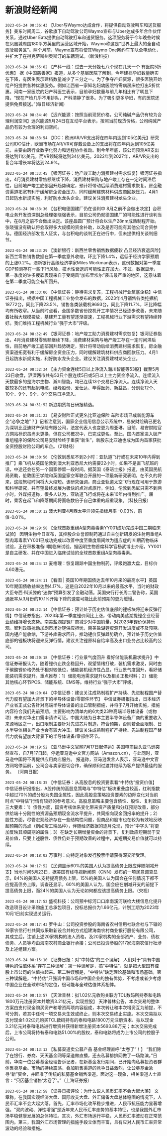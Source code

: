# 新浪财经新闻
`2023-05-24 08:36:43` 【Uber与Waymo达成合作，将提供自动驾驶叫车和送货服务】美东时间周二，谷歌旗下自动驾驶公司Waymo宣布与Uber达成多年合作伙伴关系，通过Uber Eats提供自动驾驶打车和送货服务。这项服务将于今年晚些时候在凤凰城周围180平方英里的运营区域开始，Waymo称这是“世界上最大的全自动驾驶服务区”。两个月前，Waymo宣布将使其Waymo One网约车车队全电动化，并扩大了在得克萨斯州奥斯汀的车辆测试。（新浪科技）

`2023-05-24 08:35:02` 【产科一线：过去一天分娩七八个现在几天一个 有医院5折优惠】 据《中国慈善家》报道，从多个基层医院了解到，今年建档孕妇数量确实在下降，有医生表示建档数量减少了三分之一。为了争夺产妇资源，很多医院开始给产妇提供各种优惠服务。例如江西省一家知名妇幼医院特需病房床位打出5折优惠。河南一家医院的妇产科医生表示，目前孕妇数量与前几年相比有了明显下降，“现在产检几乎不用排队，产科清静了很多。为了吸引更多孕妇，有的医院还提供免费接送。”(每日经济新闻)

`2023-05-24 08:34:40` 【远兴能源：按照当前现货价格，公司纯碱产品仍有较为合理利润空间】远兴能源5月24日在互动平台表示，按照当前现货价格，公司纯碱产品仍有较为合理的利润空间。

`2023-05-24 08:33:54` 【IDC：欧洲AR/VR支出将在四年内达到105亿美元】研究公司IDC估计，欧洲市场在AR/VR可穿戴设备上的支出将在四年内达到105亿美元，主要由跨行业数字化努力和远程协作推动。到今年年底，该公司预测AR支出将达到11亿美元，而VR领域将达到34亿美元。2022年到2027年，AR/VR支出的复合年增长率将达到24.9%。

`2023-05-24 08:33:45` 【银河证券：地产竣工助力消费建材需求恢复】银河证券指出，4月消费建材零售额继续下降，消费建材采购与地产竣工存在一定时间滞后性，目前地产竣工底部回升趋势确定，预计将带动后续消费建材需求恢复。房企融资渠道拓宽有利于缓解房企资金压力，同时缓解建筑材料供应商回款压力。4月1日起防水新规实施，利好防水龙头企业。建议关注消费建材龙头企业。

`2023-05-24 08:33:36` 【台积电德国建厂仍在谈判中 8月之前不会做出决定】台积电业务开发资深副总经理张晓强表示，目前公司仍就德国建厂的可能性进行谈判当中，在8月之前不会做出决定。该座晶圆厂预计将会以生产28nm成熟制程开始。张晓强没有确认将会取得多大规模的资金补助，以及是否可能有其他公司合资参与。德国经济部发言人证实，与台积电的谈判正在进行中，但未提供相关谈判细节。

`2023-05-24 08:33:29` 【澳新银行：新西兰零售销售数据疲软 凸显经济衰退风险】新西兰零售销售数据在第一季度意外收缩，环比下降1.4%，远低于经济学家预期的上涨0.2%。澳新银行高级经济学家Miles Workman表示，这份数据对第一季度GDP预测存在一些下行风险，技术性衰退的可能性正在加大。不过，数据显示，第一季度的许多疲软表现来自于受飓风“加布里埃尔”袭击最严重的地区，这意味着在第二季度可能会有所回升。

`2023-05-24 08:33:06` 【中信证券：静待需求复苏，工程机械行业筑底企稳】中信证券指出，根据中国工程机械工业协会发布的数据，2023年4月销售各类挖掘机18772台，同比下降23.5%，销售各类装载机9693台，同比下降11.7%，环比降幅均有所收窄。从当前时点看，全国多数省份挖机开工率情况已经逐步改善，未来随着社融大规模投放，基建开工量有望逐渐提速，工程机械行业下游需求有望持续转好。我们维持工程机械行业“强于大市”评级。

`2023-05-24 08:32:49` 【银河证券：地产竣工助力消费建材需求恢复】银河证券指出，4月消费建材零售额继续下降，消费建材采购与地产竣工存在一定时间滞后性，目前地产竣工底部回升趋势确定，预计将带动后续消费建材需求恢复。房企融资渠道拓宽有利于缓解房企资金压力，同时缓解建筑材料供应商回款压力。4月1日起防水新规实施，利好防水龙头企业。建议关注消费建材龙头企业。

`2023-05-24 08:32:34` 【主力资金连续5日以上净流入瀚川智能等53股】截至5月23日收盘，沪深两市共有53只个股连续5日或5日以上主力资金净流入。连续流入天数最多的是海尔生物、瀚川智能，均已连续13个交易日净流入。连续净流入天数较多的还有起帆电缆、继峰股份、爱仕达、毕得医药、新益昌，分别获12个、10个、9个、9个、8个交易日净流入。

`2023-05-24 08:31:52` 新浪期货每日研报精选。

`2023-05-24 08:31:23` 【易安财险正式更名比亚迪保险 车险市场已成新能源车企“必争之地”？】记者注意到，国家企业信用信息公示系统中，易安财险确已更名为深圳比亚迪财产保险有限公司，法定代表人也变更为周亚琳。目前，易安财险官方网站标识虽尚未更换，但在公司概况中，已完成更名。至此，国内首家进入破产重组程序的保险公司易安财险终于重获“新生”，新股东比亚迪也成为国内首家获批全资控股财险公司的车企。（21财经）

`2023-05-24 08:30:56` 【伦敦到悉尼不到2小时：亚轨道飞行或在未来10年内得到推广】乘飞机从英国伦敦到澳大利亚悉尼大约需要22小时，如果不是直飞航班的话，中途还会在另一个国家停留一段时间。据英国《泰晤士报》报道，由英国民航局资助，伦敦国王学院和英国皇家空军联合开展的一项最新研究表明，在不久的将来，这段旅程时间将大大缩短。该研究强调，商业亚轨道太空飞行现在可用于旅游和科学研究，并有望最终发展为极快的点对点旅行，例如，伦敦到悉尼只需不到两小时。外媒报道称，很多人认为，亚轨道飞行或将在未来10年内得到推广。届时，乘客在起飞和降落期间将面临数倍于自己体重的超重现象。（科技日报）

`2023-05-24 08:30:12` 澳大利亚4月西太平洋领先指标月率 -0.03%，前值-0.01%。

`2023-05-24 08:29:58` 【全球首款重组A型肉毒毒素YY001成功完成中国二期临床试验】 因明生物今日宣布，其控股企业誉颜制药通过自主创新研发的注射用重组A型肉毒毒素YY001已成功完成以改善中度至重度眉间纹为适应症的I/II期药物临床试验，正在积极准备III期临床试验。据因明生物首席科学官杨武博士介绍，YY001是自主研发、并在中国进入临床试验的全球首款重组A型肉毒毒素。

`2023-05-24 08:24:12` 麦格理：恢复跟踪中国生物制药，评级跑赢大盘，目标价4.60港元。

`2023-05-24 08:24:11` 【看图 | 英国10年期国债达去年10月来的最高水平】英国10年期国债收益率达到4.17%，这是自2022年10月以来的最高水平，当时的财政大臣夸西·科沃滕的“迷你”预算引发了金融动荡。英国央行行长周二警告称，英国通胀率从3月份的10.1%开始下降的速度可能比此前预期的更为缓慢。

`2023-05-24 08:22:14` 【中信证券：预计处于历史估值底部的锂板块将迎来反弹行情】中信证券指出，2023年第一季度锂价同比上涨，带动南美盐湖提锂企业经营业绩维持增长态势。南美盐湖提锂厂商减少对中国销量，对2023年锂价保持乐观。智利政策扰动加剧市场对锂供应担忧，南美盐湖锂资源开发进度或不及预期。国内锂产能收缩，下游补库需求回升，推动锂价反弹趋势确立，预计处于历史估值底部的锂板块将迎来反弹行情。建议关注锂原料自给率高及出口业务占比较高的公司。

`2023-05-24 08:20:18` 【中信证券：行业景气度回升 看好储能装机需求提升】中信证券研报认为，随着锂价止跌企稳回升，观望情绪打破，装机需求激发，同时由于碳酸锂价格仍处于相对较低位，储能装机经济性凸显，行业景气度回升，看好储能装机需求提升。重点推荐：1）储能电池需求提升以及相关正极材料；2）储能其他核心环节PCS、储能系统、EMS等。维持行业“强于大市”评级。

`2023-05-24 08:20:04` 【中信证券：建议关注成熟制程扩产持续、先进制程国产替代力度有望加大背景下的半导体设备/零部件环节】 中信证券研报指出，日本经济产业省正式公告针对高端半导体设备的出口管制措施，并将于7月开始实施，措施内容符合我们先前预期。主要影响为清单内的6大类23种高端半导体设备（或物项）未来对华出口需申请许可证。中国大陆为日本主要半导体设备厂商的重要收入来源地区之一，出口限制主要针对先进芯片制造，符合预期，否则若全面限制、日本半导体相关产业也会有较大冲击。建议关注成熟制程扩产持续、先进制程国产替代力度有望加大背景下的半导体设备/零部件环节。

`2023-05-24 08:19:52` 【亚马逊中文官网7月17日起停运】美国电商巨头亚马逊突然宣布，自7月17日起，停运亚马逊中文官方网站（Amazon.cn），与此同时，亚马逊中国将不再提供应用商店服务。 报道称，亚马逊发言人表示，亚马逊中文官方网站停运前，公司会与卖家密切合作，确保顺利过渡并继续为客户提供最佳的服务。 （河南日报）

`2023-05-24 08:18:35` 【中信证券：从高股息的投资要素看“中特估”投资价值】 中信证券研报指出，A股传统的高股息策略与“中特估”板块重叠度较高，红利指数中超过70%的成分股为央国企属性，因此高股息策略投资要素的边际变化对当前时点“中特估”行情有较好的参考意义。高股息策略主要包含债性、股性、复利效应三大要素：1）债性方面，国资考核体系变化带来资产质量和分红预期改善，部分供给端十分刚性的资源品预期现金流水平提升，共同指向现金回报率的提升；2）股性方面，尽管宏观经济存在一些结构性问题，但商品和股市也在较为有效地反映超预期的亮点（例如竣工端品种），伴随经济数据的逐月兑现，预计“中字头”将更加反映其顺周期的属性；3）在缺乏长期增量资金的背景下，复利效应短期弱于交易价值，只要上述股性、债性仍处于预期改善的过程中，其短期交易价值就可以持续。

`2023-05-24 08:18:02` 万事利：向特定对象发行股票申请获得深交所受理。

`2023-05-24 08:17:52` 【民调显示60%的美国人认为提高债务上限应伴随削减开支】当地时间5月23日，据美国有线电视新闻网（CNN）发布的一项民意调查显示，84%的美国人支持提高债务上限，15%的美国人认为国会在任何情况下都不应提高债务上限。调查还显示，60%的美国人认为，国会应在削减开支的前提下提高债务上限，而24%的美国人认为无论如何都应该提高债务上限。（央视）

`2023-05-24 08:17:52` 盛视科技：公司预中标河口口岸南溪河联检大楼信息化提升改造项目设计采购施工总承包项目，投标总报价为1.66亿元，计划工期为2023年10月1日前实现通关运行。

`2023-05-24 08:17:43` 罗牛山：公司投资参股的海南省农村信用社联合社与下辖的19家农信行社共同拟采取新设合并的方式组建海南农村商业银行股份有限公司，其成立后，注销上述20家机构的法人资格，及20家机构的全部资产、业务、债权债务、人员等均由海南农村商业银行承接；公司已投资参股的17家海南农信行社涉及上述组建方案。

`2023-05-24 08:15:10` 【证券日报：对“中特估”的三个误解】 人们对于“具有中国特色的估值体系”存在三种误解：第一种误解是，搞“中特估”，就是把大型国有控股上市公司的估值拉起来。第二种误解是，“中特估”缺乏理论基础和市场基础。第三种误解是，“中特估”只强调中国市场和中国企业的独有优势，不考虑或者少考虑中国企业在全球市场的定位，很可能与全球估值体系相悖。

`2023-05-24 08:13:57` 【天津普林：拟1.02亿元收购关联方TCL数码所持泰和电路1800万元注册资本并增资3.21亿元，实现控股】 天津普林公告，本次交易的整体方案由支付现金购买资产和增资两项内容组成，本次转让和本次增资互为前提，不可分割，若其中任何一项交易未生效或终止，则本次交易终止实施。本次交易拟以支付现金1.02亿元购买TCL数码持有的泰和电路1800万元注册资本、拟以现金3.21亿元对泰和电路进行增资并获得新增注册资本5693.88万元；本次交易完成后，上市公司将持有泰和电路51.00%的股权，泰和电路将成为上市公司的控股子公司。

`2023-05-24 08:13:12` 【私募渠道卖公募产品 基金经理直呼“太卷了”！】 “我们除了在银行、券商、天天基金网等渠道做直播，还去私募排排网做了一场路演。”日前，华南一位公募基金经理告诉记者，在新基金发行期间，已开始向私募投资者群体售卖基金。市场的持续震荡，叠加销售渠道的竞争日益激烈，让公募基金急寻“新”资金，并瞄准了传统的私募基金销售渠道。面对这一现象，相关渠道人士直言：“只因基金销售‘太卷了’。”（上海证券报）

`2023-05-24 08:12:58` 【证券日报评论：为什么说人民币汇率不会大起大落】 文章称，在我国宏观经济大盘、国际收支大盘、外汇储备大盘总体稳固的情况下，人民币汇率不会大起大落。首先，汇率市场化改革稳步推进，人民币抗压能力显著增强。“双向波动、弹性增强”是近年来人民币汇率走势的基本特征，也是我国外汇市场平稳健康发展的总体特征。其次，外汇市场运行平稳，人民币汇率波动在正常范围内。第三，我国外汇市场管理的措施手段立体而丰富，且有应对人民币汇率异常波动的经验和措施。

